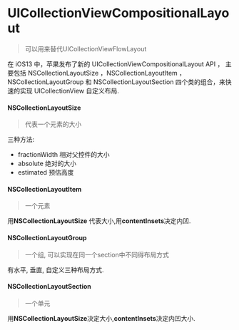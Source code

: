 # UICollectionViewCompositionalLayout
> 可以用来替代UICollectionViewFlowLayout

在 iOS13 中，苹果发布了新的 UICollectionViewCompositionalLayout API ， 主要包括 NSCollectionLayoutSize ，NSCollectionLayoutItem ， NSCollectionLayoutGroup 和 NSCollectionLayoutSection 四个类的组合，来快速的实现 UICollectionView 自定义布局.


#### NSCollectionLayoutSize
> 代表一个元素的大小

三种方法:

* fractionWidth 相对父控件的大小
* absolute 绝对的大小
* estimated 预估高度

#### NSCollectionLayoutItem
> 一个元素

用**NSCollectionLayoutSize** 代表大小,用**contentInsets**决定内凹.

#### NSCollectionLayoutGroup
> 一个组, 可以实现在同一个section中不同得布局方式

有水平, 垂直, 自定义三种布局方式.

#### NSCollectionLayoutSection
> 一个单元

用**NSCollectionLayoutSize**决定大小,**contentInsets**决定内凹大小.